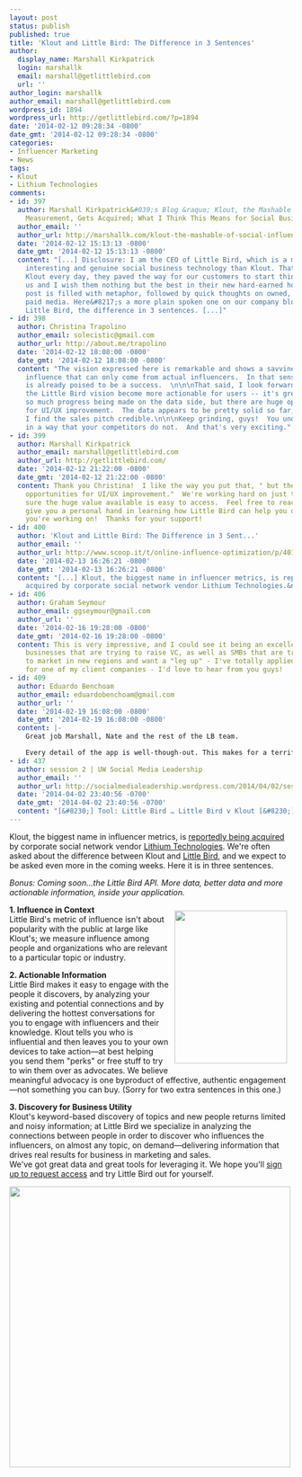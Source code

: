 ```yaml
---
layout: post
status: publish
published: true
title: 'Klout and Little Bird: The Difference in 3 Sentences'
author:
  display_name: Marshall Kirkpatrick
  login: marshallk
  email: marshall@getlittlebird.com
  url: ''
author_login: marshallk
author_email: marshall@getlittlebird.com
wordpress_id: 1894
wordpress_url: http://getlittlebird.com/?p=1894
date: '2014-02-12 09:28:34 -0800'
date_gmt: '2014-02-12 09:28:34 -0800'
categories:
- Influencer Marketing
- News
tags:
- Klout
- Lithium Technologies
comments:
- id: 397
  author: Marshall Kirkpatrick&#039;s Blog &raquo; Klout, the Mashable of Social Influence
    Measurement, Gets Acquired; What I Think This Means for Social Business
  author_email: ''
  author_url: http://marshallk.com/klout-the-mashable-of-social-influence-measurement-gets-acquired-what-this-means-for-social-business
  date: '2014-02-12 15:13:13 -0800'
  date_gmt: '2014-02-12 15:13:13 -0800'
  content: "[...] Disclosure: I am the CEO of Little Bird, which is a more effective,
    interesting and genuine social business technology than Klout. That said, I use
    Klout every day, they paved the way for our customers to start thinking about
    us and I wish them nothing but the best in their new hard-earned home. The following
    post is filled with metaphor, followed by quick thoughts on owned, earned and
    paid media. Here&#8217;s a more plain spoken one on our company blog: Klout and
    Little Bird, the difference in 3 sentences. [...]"
- id: 398
  author: Christina Trapolino
  author_email: solecistic@gmail.com
  author_url: http://about.me/trapolino
  date: '2014-02-12 18:08:00 -0800'
  date_gmt: '2014-02-12 18:08:00 -0800'
  content: "The vision expressed here is remarkable and shows a savviness about online
    influence that can only come from actual influencers.  In that sense, this product
    is already poised to be a success.  \n\n\nThat said, I look forward to seeing
    the Little Bird vision become more actionable for users -- it's great that there's
    so much progress being made on the data side, but there are huge opportunities
    for UI/UX improvement.  The data appears to be pretty solid so far, which is why
    I find the sales pitch credible.\n\n\nKeep grinding, guys!  You understand context
    in a way that your competitors do not.  And that's very exciting."
- id: 399
  author: Marshall Kirkpatrick
  author_email: marshall@getlittlebird.com
  author_url: http://getlittlebird.com/
  date: '2014-02-12 21:22:00 -0800'
  date_gmt: '2014-02-12 21:22:00 -0800'
  content: Thank you Christina!  I like the way you put that, " but there are huge
    opportunities for UI/UX improvement."  We're working hard on just that, making
    sure the huge value available is easy to access.  Feel free to reach out and we'll
    give you a personal hand in learning how Little Bird can help you on whatever
    you're working on!  Thanks for your support!
- id: 400
  author: 'Klout and Little Bird: The Difference in 3 Sent...'
  author_email: ''
  author_url: http://www.scoop.it/t/online-influence-optimization/p/4015896827/2014/02/13/klout-and-little-bird-the-difference-in-3-sentences
  date: '2014-02-13 16:26:21 -0800'
  date_gmt: '2014-02-13 16:26:21 -0800'
  content: "[...] Klout, the biggest name in influencer metrics, is reportedly being
    acquired by corporate social network vendor Lithium Technologies.&nbsp; [...]"
- id: 406
  author: Graham Seymour
  author_email: ggseymour@gmail.com
  author_url: ''
  date: '2014-02-16 19:28:00 -0800'
  date_gmt: '2014-02-16 19:28:00 -0800'
  content: This is very impressive, and I could see it being an excellent tool for
    businesses that are trying to raise VC, as well as SMBs that are trying to go
    to market in new regions and want a "leg up" - I've totally applied for access
    for one of my client companies - I'd love to hear from you guys!
- id: 409
  author: Eduardo Benchoam
  author_email: eduardobenchoam@gmail.com
  author_url: ''
  date: '2014-02-19 16:08:00 -0800'
  date_gmt: '2014-02-19 16:08:00 -0800'
  content: |-
    Great job Marshall, Nate and the rest of the LB team.

    Every detail of the app is well-though-out. This makes for a terrific experience, as the app succeeds in doing the work for the user (and not the other way around). Rock on!
- id: 437
  author: session 2 | UW Social Media Leadership
  author_email: ''
  author_url: http://socialmedialeadership.wordpress.com/2014/04/02/session-2/
  date: '2014-04-02 23:40:56 -0700'
  date_gmt: '2014-04-02 23:40:56 -0700'
  content: "[&#8230;] Tool: Little Bird … Little Bird v Klout [&#8230;]"
---
```

<p>Klout, the biggest name in influencer metrics, is <a href="http://www.techmeme.com/140211/p24#a140211p24">reportedly being acquired</a> by corporate social network vendor <a href="https://www.lithium.com/">Lithium Technologies</a>. We're often asked about the difference between Klout and <a href="http://getlittlebird.com">Little Bird</a>, and we expect to be asked even more in the coming weeks. Here it is in three sentences.</p>
<p><em>Bonus: Coming soon...the Little Bird API. More data, better data and more actionable information, inside your application.</em></p>
<p><a href="http://getlittlebird.com/wp-content/uploads/2014/02/futw.png"><img class="alignright  wp-image-1916" style="margin: 10px; float: right;" alt="" src="http://getlittlebird.com/wp-content/uploads/2014/02/futw.png" width="200" height="272" /></a><strong>1. Influence in Context</strong><br />
Little Bird's metric of influence isn't about popularity with the public at large like Klout's; we measure influence among people and organizations who are relevant to a particular topic or industry.</p>
<p><strong>2. Actionable Information</strong><br />
Little Bird makes it easy to engage with the people it discovers, by analyzing your existing and potential connections and by delivering the hottest conversations for you to engage with influencers and their knowledge. Klout tells you who is influential and then leaves you to your own devices to take action—at best helping you send them "perks" or free stuff to try to win them over as advocates. We believe meaningful advocacy is one byproduct of effective, authentic engagement—not something you can buy. (Sorry for two extra sentences in this one.)</p>
<p><strong>3. Discovery for Business Utility</strong><br />
Klout's keyword-based discovery of topics and new people returns limited and noisy information; at Little Bird we specialize in analyzing the connections between people in order to discover who influences the influencers, on almost any topic, on demand—delivering information that drives real results for business in marketing and sales.<br />
We've got great data and great tools for leveraging it. We hope you'll <a href="http://getlittlebird.com">sign up to request access</a> and try Little Bird out for yourself.</p>
<p><img alt="" src="http://marshallk.com/wp-content/uploads/2014/02/Visualization___B2B_Sales.jpg" width="500px" /></p>

